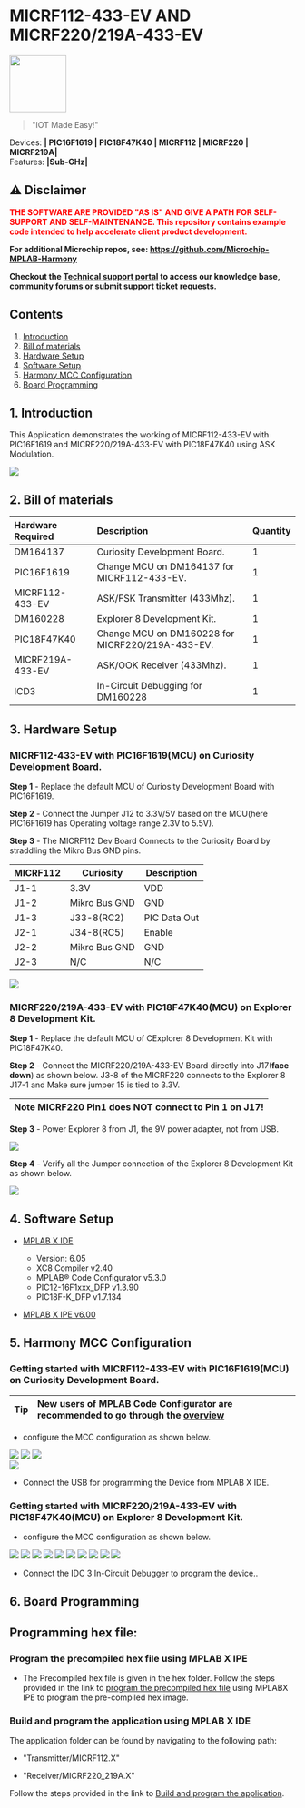# MICRF112-433-EV AND MICRF220/219A-433-EV

<img src="docs/IoT-Made-Easy-Logo.png" width=100>


> "IOT Made Easy!" 

Devices: **| PIC16F1619 | PIC18F47K40 | MICRF112 | MICRF220 | MICRF219A|**<br>
Features: **|Sub-GHz|**


## ⚠ Disclaimer

<p><span style="color:red"><b>
THE SOFTWARE ARE PROVIDED "AS IS" AND GIVE A PATH FOR SELF-SUPPORT AND SELF-MAINTENANCE. This repository contains example code intended to help accelerate client product development. </br>

For additional Microchip repos, see: <a href="https://github.com/Microchip-MPLAB-Harmony" target="_blank">https://github.com/Microchip-MPLAB-Harmony</a>

Checkout the <a href="https://microchipsupport.force.com/s/" target="_blank">Technical support portal</a> to access our knowledge base, community forums or submit support ticket requests.
</span></p></b>



## Contents

1. [Introduction](#step1)
1. [Bill of materials](#step2)
1. [Hardware Setup](#step3)
1. [Software Setup](#step4)
1. [Harmony MCC Configuration](#step5)
1. [Board Programming](#step6)


## 1. Introduction<a name="step1">

This Application demonstrates the working of MICRF112-433-EV with PIC16F1619 and MICRF220/219A-433-EV with PIC18F47K40 using ASK Modulation.

![](docs/app.png)

## 2. Bill of materials<a name="step2">


| Hardware Required       | Description  | Quantity |
|:- |:- |:- |
| DM164137                | Curiosity Development Board.  | 1 |
| PIC16F1619              | Change MCU on DM164137 for MICRF112-433-EV.| 1 |
| MICRF112-433-EV         | ASK/FSK Transmitter (433Mhz).    | 1 |
| DM160228                | Explorer 8 Development Kit.       |   1 |
| PIC18F47K40             | Change MCU on DM160228 for MICRF220/219A-433-EV.   | 1 |
| MICRF219A-433-EV        | ASK/OOK Receiver (433Mhz).        | 1 |
| ICD3                    | In-Circuit Debugging for DM160228    | 1 |

## 3. Hardware Setup<a name="step3">

### MICRF112-433-EV with PIC16F1619(MCU) on Curiosity Development Board.


**Step 1** - Replace the default MCU of Curiosity Development Board with PIC16F1619.

**Step 2** - Connect the Jumper J12 to 3.3V/5V based on the MCU(here PIC16F1619 has Operating voltage range 2.3V to 5.5V).

**Step 3** - The MICRF112 Dev Board Connects to the Curiosity Board by straddling the Mikro Bus GND pins.

| MICRF112 | Curiosity     | Description |
|----------|---------------|-------------|
| J1-1     |    3.3V       |     VDD     |
| J1-2     | Mikro Bus GND |     GND     |
| J1-3     |  J33-8(RC2)   | PIC Data Out|
| J2-1     |  J34-8(RC5)   |   Enable    |
| J2-2     | Mikro Bus GND |     GND     |
| J2-3     |    N/C        |    N/C      |


![](docs/MICRF112.JPG)

### MICRF220/219A-433-EV with PIC18F47K40(MCU) on Explorer 8 Development Kit.


**Step 1** - Replace the default MCU of CExplorer 8 Development Kit with PIC18F47K40.

**Step 2** - Connect the MICRF220/219A-433-EV Board directly into J17(**face down**) as shown below. J3-8 of the MICRF220 connects to the Explorer 8 J17-1 and Make sure jumper 15 is tied to 3.3V.

| Note MICRF220 Pin1 does NOT connect to Pin 1 on J17! |
| --- |

**Step 3** - Power Explorer 8 from J1, the 9V power adapter, not from USB.

![](docs/explore1.png)

**Step 4** - Verify all the Jumper connection of the Explorer 8 Development Kit as shown below.

![](docs/explore2.png)

## 4. Software Setup<a name="step4">

- [MPLAB X IDE ](https://www.microchip.com/en-us/tools-resources/develop/mplab-x-ide#tabs)

    - Version: 6.05
	- XC8 Compiler v2.40
	- MPLAB® Code Configurator v5.3.0
	- PIC12-16F1xxx_DFP v1.3.90
	- PIC18F-K_DFP v1.7.134
	 
- [MPLAB X IPE v6.00](https://microchipdeveloper.com/ipe:installation)

## 5. Harmony MCC Configuration<a name="step5">

### Getting started with MICRF112-433-EV with PIC16F1619(MCU) on Curiosity Development Board.

| Tip | New users of MPLAB Code Configurator are recommended to go through the [overview](https://onlinedocs.microchip.com/pr/GUID-1F7007B8-9A46-4D03-AEED-650357BA760D-en-US-6/index.html?GUID-AFAB9227-B10C-4FAE-9785-98474664B50A) |
| :- | :- |

- configure the MCC configuration as shown below.

![](docs/tx1.png) 
![](docs/tx2.png) 
![](docs/tx3.png)  
![](docs/tx4.png)

- Connect the USB for programming the Device from MPLAB X IDE.

### Getting started with MICRF220/219A-433-EV with PIC18F47K40(MCU) on Explorer 8 Development Kit.

- configure the MCC configuration as shown below.

![](docs/rx1.png)
![](docs/rx2.png)
![](docs/rx3.png)
![](docs/rx4.png)
![](docs/rx5.png)
![](docs/rx6.png)
![](docs/rx7.png)
![](docs/rx8.png)
![](docs/rx9.png)
![](docs/rx10.png)



- Connect the IDC 3 In-Circuit Debugger to program the device..





## 6. Board Programming<a name="step6">

## Programming hex file:

### Program the precompiled hex file using MPLAB X IPE

- The Precompiled hex file is given in the hex folder.
Follow the steps provided in the link to [program the precompiled hex file](https://microchipdeveloper.com/ipe:programming-device) using MPLABX IPE to program the pre-compiled hex image. 


### Build and program the application using MPLAB X IDE

The application folder can be found by navigating to the following path: 

- "Transmitter/MICRF112.X"

- "Receiver/MICRF220_219A.X"

Follow the steps provided in the link to [Build and program the application](https://github.com/Microchip-MPLAB-Harmony/wireless_apps_pic32cxbz2_wbz45/tree/master/apps/ble/advanced_applications/ble_sensor#build-and-program-the-application-guid-3d55fb8a-5995-439d-bcd6-deae7e8e78ad-section).